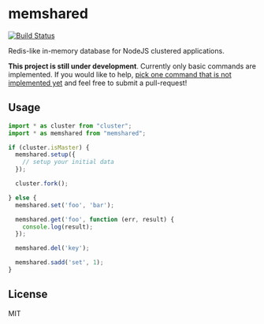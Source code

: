 # memshared

[![Build Status](https://secure.travis-ci.org/endel/memshared.png?branch=master)](http://travis-ci.org/endel/memshared)

Redis-like in-memory database for NodeJS clustered applications.

**This project is still under development**. Currently only basic commands are
implemented. If you would like to help, [pick one command that is not
implemented yet](https://github.com/endel/memshared/issues)
and feel free to submit a pull-request!

## Usage

```typescript
import * as cluster from "cluster";
import * as memshared from "memshared";

if (cluster.isMaster) {
  memshared.setup({
    // setup your initial data
  });

  cluster.fork();

} else {
  memshared.set('foo', 'bar');

  memshared.get('foo', function (err, result) {
    console.log(result);
  });

  memshared.del('key');

  memshared.sadd('set', 1);
}
```

## License

MIT
